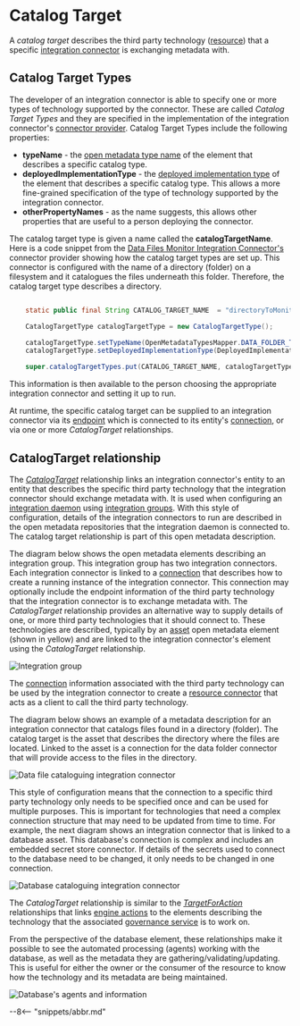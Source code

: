 <!-- SPDX-License-Identifier: CC-BY-4.0 -->
<!-- Copyright Contributors to the Egeria project. -->

# Catalog Target

A *catalog target* describes the third party technology ([resource](/concepts/resource)) that a specific [integration connector](/concept/integration-connector) is exchanging metadata with.  

## Catalog Target Types

The developer of an integration connector is able to specify one or more types of technology supported by the connector.  These are called *Catalog Target Types* and they are specified in the implementation of the integration connector's [connector provider](/concepts/connector-provider). Catalog Target Types include the following properties:

* **typeName** - the [open metadata type name](/types) of the element that describes a specific catalog type.
* **deployedImplementationType** - the [deployed implementation type](/concepts/deployed-implementation-type) of the element that describes a specific catalog type.  This allows a more fine-grained specification of the type of technology supported by the integration connector.
* **otherPropertyNames** - as the name suggests, this allows other properties that are useful to a person deploying the connector.

The catalog target type is given a name called the **catalogTargetName**.  Here is a code snippet from the [Data Files Monitor Integration Connector's](/connectors/integration/data-files-monitor-integration-connector) connector provider showing how the catalog target types are set up.  This connector is configured with the name of a directory (folder) on a filesystem and it catalogues the files underneath this folder.  Therefore, the catalog target type describes a directory.

```java

    static public final String CATALOG_TARGET_NAME  = "directoryToMonitor";

    CatalogTargetType catalogTargetType = new CatalogTargetType();

    catalogTargetType.setTypeName(OpenMetadataTypesMapper.DATA_FOLDER_TYPE_NAME);
    catalogTargetType.setDeployedImplementationType(DeployedImplementationType.DATA_FOLDER.getDeployedImplementationType());

    super.catalogTargetTypes.put(CATALOG_TARGET_NAME, catalogTargetType);
```

This information is then available to the person choosing the appropriate integration connector and setting it up to run. 

At runtime, the specific catalog target can be supplied to an integration connector via its [endpoint](/concepts/endpoint) which is connected to its entity's [connection](/concepts/connection), or via one or more *CatalogTarget* relationships. 

## CatalogTarget relationship

The [*CatalogTarget*](/types/4/0464-Dynamic-Integration-Groups) relationship links an integration connector's entity to an entity that describes the specific third party technology that the integration connector should exchange metadata with. It is used when configuring an [integration daemon](/concepts/integration-daemon) using [integration groups](/concepts/integration-group).  With this style of configuration, details of the integration connectors to run are described in the open metadata repositories that the integration daemon is connected to.  The catalog target relationship is part of this open metadata description.

The diagram below shows the open metadata elements describing an integration group.  This integration group has two integration connectors.  Each integration connector is linked to a [connection](/concepts/connection) that describes how to create a running instance of the integration connector.  This connection may optionally include the endpoint information of the third party technology that the integration connector is to exchange metadata with. The *CatalogTarget* relationship provides an alternative way to supply details of one, or more third party technologies that it should connect to.  These technologies are described, typically by an [asset](/concepts/asset) open metadata element (shown in yellow) and are linked to the integration connector's element using the *CatalogTarget* relationship.

![Integration group](/services/omas/governance-engine/integration-group-example)

The [connection](/concepts/connection) information associated with the third party technology can be used by the integration connector to create a [resource connector](/concepts/digital-resource-connector) that acts as a client to call the third party technology.

The diagram below shows an example of a metadata description for an integration connector that catalogs files found in a directory (folder).  The catalog target is the asset that describes the directory where the files are located.  Linked to the asset is a connection for the data folder connector that will provide access to the files in the directory.

![Data file cataloguing integration connector](/services/omas/governance-engine/integration-connector-catalog-target-data-folder-example)

This style of configuration means that the connection to a specific third party technology only needs to be specified once and can be used for multiple purposes.  This is important for technologies that need a complex connection structure that may need to be updated from time to time.  For example, the next diagram shows an integration connector that is linked to a database asset.  This database's connection is complex and includes an embedded secret store connector.  If details of the secrets used to connect to the database need to be changed, it only needs to be changed in one connection.

![Database cataloguing integration connector](/services/omas/governance-engine/integration-connector-catalog-target-database-example)

The *CatalogTarget* relationship is similar to the [*TargetForAction*](/types/4/0463-Engine-Actions) relationships that links [engine actions](/concepts/engine-action) to the elements describing the technology that the associated [governance service](/concepts/governance-service) is to work on.

From the perspective of the database element, these relationships make it possible to see the automated processing (agents) working with the database, as well as the metadata they are gathering/validating/updating.  This is useful for either the owner or the consumer of the resource to know how the technology and its metadata are being maintained.

![Database's agents and information](/services/omas/governance-engine/database-agents-and-information)



--8<-- "snippets/abbr.md"
